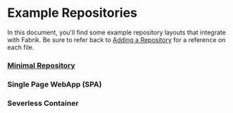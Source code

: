 Example Repositories
====================

In this document, you'll find some example repository layouts that integrate with Fabrik. Be sure to refer back
to [Adding a Repository](../docs/adding-a-repo.md) for a reference on each file.

### [Minimal Repository](https://github.com/ngmiller/fabrik-example-minimal)

### Single Page WebApp (SPA)

### Severless Container
